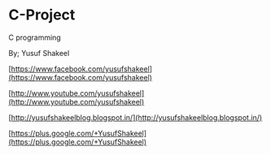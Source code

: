 C-Project
=========

C programming

By; Yusuf Shakeel

[https://www.facebook.com/yusufshakeel](https://www.facebook.com/yusufshakeel)

[http://www.youtube.com/yusufshakeel](http://www.youtube.com/yusufshakeel)

[http://yusufshakeelblog.blogspot.in/](http://yusufshakeelblog.blogspot.in/)

[https://plus.google.com/+YusufShakeel](https://plus.google.com/+YusufShakeel)
